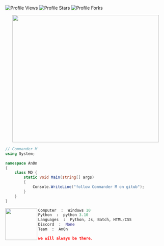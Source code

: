 <img src="https://img.shields.io/badge/dynamic/json?&label=Total%20Views&color=bb2527&style=flat&style=for-the-badge&query=%24.views&url=https://api.github-star-counter.workers.dev/user/Commander-M" alt="Profile Views"></a>
<img src="https://img.shields.io/badge/dynamic/json?&label=Total%20Stars&color=bb2527&style=flat&style=for-the-badge&query=%24.stars&url=https://api.github-star-counter.workers.dev/user/Commander-M" alt="Profile Stars"></a>
<img src="https://img.shields.io/badge/dynamic/json?&label=Total%20Forks&color=bb2527&style=flat&style=for-the-badge&query=%24.forks&url=https://api.github-star-counter.workers.dev/user/Commander-M" alt="Profile Forks"></a>

<p align="center">
  <img width="460" height="400" src="https://upload.wikimedia.org/wikipedia/commons/f/f0/Logo_dedsec_white.png">
</p>


```C#
// Commander M
using System;
 
namespace AnOn
{
    class MD {         
        static void Main(string[] args)
        {
            Console.WriteLine("follow Commander M on gitub");
        }
    }
}
```

<img align="left" width="100" height="100" src="https://static.wikia.nocookie.net/watchdogsbeta/images/c/c0/S06_dedsexxx_logo.gif/revision/latest?cb=20201117100447">

```python
Computer  :  Windows 10
Python  :  python 3.10
Languages  :  Python, Js, Batch, HTML/CSS
Discord  :  None
Team  :  An0n
```

```json
we will always be there.
```
